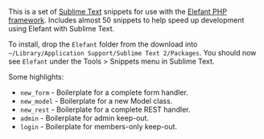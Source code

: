 This is a set of [Sublime Text](http://http://www.sublimetext.com/) snippets
for use with the [Elefant PHP framework](http://www.elefantcms.com/). Includes
almost 50 snippets to help speed up development using Elefant with Sublime Text.

To install, drop the `Elefant` folder from the download into
`~/Library/Application Support/Sublime Text 2/Packages`. You should now see `Elefant` under
the Tools > Snippets menu in Sublime Text.

Some highlights:

* `new_form` - Boilerplate for a complete form handler.
* `new_model` - Boilerplate for a new Model class.
* `new_rest` - Boilerplate for a complete REST handler.
* `admin` - Boilerplate for admin keep-out.
* `login` - Boilerplate for members-only keep-out.
